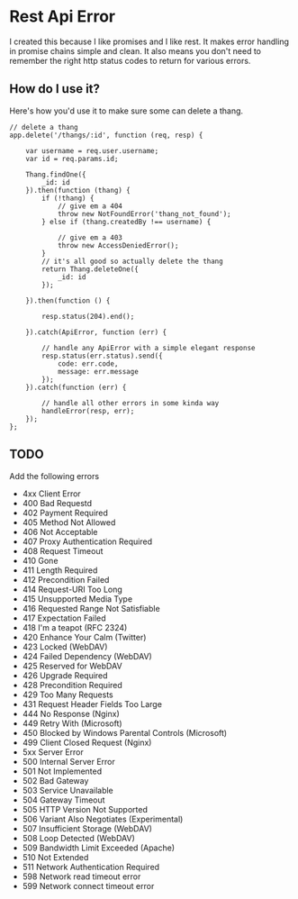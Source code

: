 # Rest Api Error

I created this because I like promises and I like rest.  It makes error handling in promise chains simple and clean.
It also means you don't need to remember the right http status codes to return for various errors.

## How do I use it?

Here's how you'd use it to make sure some can delete a thang.

```
// delete a thang
app.delete('/thangs/:id', function (req, resp) {

    var username = req.user.username;
    var id = req.params.id;

    Thang.findOne({
        _id: id
    }).then(function (thang) {
        if (!thang) {
            // give em a 404
            throw new NotFoundError('thang_not_found');
        } else if (thang.createdBy !== username) {
            
            // give em a 403
            throw new AccessDeniedError();
        }
        // it's all good so actually delete the thang
        return Thang.deleteOne({
            _id: id
        });

    }).then(function () {

        resp.status(204).end();

    }).catch(ApiError, function (err) {

        // handle any ApiError with a simple elegant response
        resp.status(err.status).send({
            code: err.code,
            message: err.message
        });
    }).catch(function (err) {
        
        // handle all other errors in some kinda way
        handleError(resp, err);
    });
};
```

## TODO
Add the following errors
* 4xx Client Error
* 400 Bad Requestd
* 402 Payment Required
* 405 Method Not Allowed
* 406 Not Acceptable
* 407 Proxy Authentication Required
* 408 Request Timeout
* 410 Gone
* 411 Length Required
* 412 Precondition Failed
* 414 Request-URI Too Long
* 415 Unsupported Media Type
* 416 Requested Range Not Satisfiable
* 417 Expectation Failed
* 418 I'm a teapot (RFC 2324)
* 420 Enhance Your Calm (Twitter)
* 423 Locked (WebDAV)
* 424 Failed Dependency (WebDAV)
* 425 Reserved for WebDAV
* 426 Upgrade Required
* 428 Precondition Required
* 429 Too Many Requests
* 431 Request Header Fields Too Large
* 444 No Response (Nginx)
* 449 Retry With (Microsoft)
* 450 Blocked by Windows Parental Controls (Microsoft)
* 499 Client Closed Request (Nginx)
* 5xx Server Error
* 500 Internal Server Error
* 501 Not Implemented
* 502 Bad Gateway
* 503 Service Unavailable
* 504 Gateway Timeout
* 505 HTTP Version Not Supported
* 506 Variant Also Negotiates (Experimental)
* 507 Insufficient Storage (WebDAV)
* 508 Loop Detected (WebDAV)
* 509 Bandwidth Limit Exceeded (Apache)
* 510 Not Extended
* 511 Network Authentication Required
* 598 Network read timeout error
* 599 Network connect timeout error
